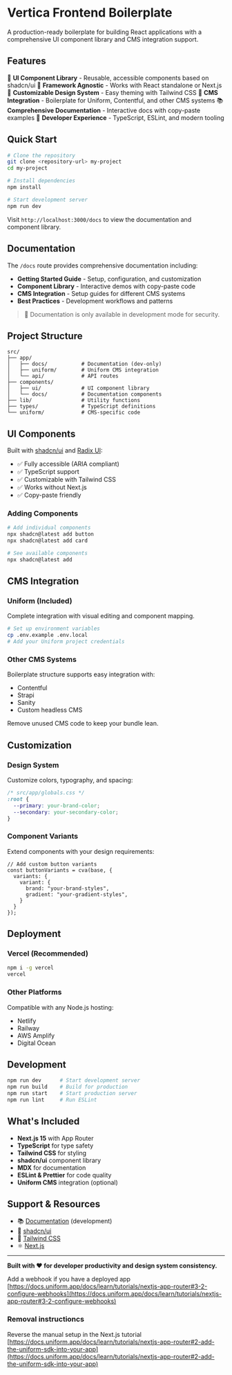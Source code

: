 # Vertica Frontend Boilerplate

A production-ready boilerplate for building React applications with a comprehensive UI component library and CMS integration support.

## Features

🧩 **UI Component Library** - Reusable, accessible components based on shadcn/ui
📱 **Framework Agnostic** - Works with React standalone or Next.js  
🎨 **Customizable Design System** - Easy theming with Tailwind CSS
📝 **CMS Integration** - Boilerplate for Uniform, Contentful, and other CMS systems
📚 **Comprehensive Documentation** - Interactive docs with copy-paste examples
🔧 **Developer Experience** - TypeScript, ESLint, and modern tooling

## Quick Start

```bash
# Clone the repository
git clone <repository-url> my-project
cd my-project

# Install dependencies
npm install

# Start development server
npm run dev
```

Visit `http://localhost:3000/docs` to view the documentation and component library.

## Documentation

The `/docs` route provides comprehensive documentation including:

- **Getting Started Guide** - Setup, configuration, and customization
- **Component Library** - Interactive demos with copy-paste code
- **CMS Integration** - Setup guides for different CMS systems
- **Best Practices** - Development workflows and patterns

> 📝 Documentation is only available in development mode for security.

## Project Structure

```
src/
├── app/
│   ├── docs/           # Documentation (dev-only)
│   ├── uniform/        # Uniform CMS integration  
│   └── api/            # API routes
├── components/
│   ├── ui/             # UI component library
│   └── docs/           # Documentation components
├── lib/                # Utility functions
├── types/              # TypeScript definitions
└── uniform/            # CMS-specific code
```

## UI Components

Built with [shadcn/ui](https://ui.shadcn.com) and [Radix UI](https://radix-ui.com):

- ✅ Fully accessible (ARIA compliant)
- ✅ TypeScript support  
- ✅ Customizable with Tailwind CSS
- ✅ Works without Next.js
- ✅ Copy-paste friendly

### Adding Components

```bash
# Add individual components
npx shadcn@latest add button
npx shadcn@latest add card

# See available components  
npx shadcn@latest add
```

## CMS Integration

### Uniform (Included)

Complete integration with visual editing and component mapping.

```bash
# Set up environment variables
cp .env.example .env.local
# Add your Uniform project credentials
```

### Other CMS Systems

Boilerplate structure supports easy integration with:
- Contentful
- Strapi  
- Sanity
- Custom headless CMS

Remove unused CMS code to keep your bundle lean.

## Customization

### Design System

Customize colors, typography, and spacing:

```css
/* src/app/globals.css */
:root {
  --primary: your-brand-color;
  --secondary: your-secondary-color;
}
```

### Component Variants

Extend components with your design requirements:

```tsx
// Add custom button variants
const buttonVariants = cva(base, {
  variants: {
    variant: {
      brand: "your-brand-styles",
      gradient: "your-gradient-styles",
    }
  }
});
```

## Deployment

### Vercel (Recommended)

```bash
npm i -g vercel
vercel
```

### Other Platforms

Compatible with any Node.js hosting:
- Netlify
- Railway  
- AWS Amplify
- Digital Ocean

## Development

```bash
npm run dev      # Start development server
npm run build    # Build for production
npm run start    # Start production server
npm run lint     # Run ESLint
```

## What's Included

- **Next.js 15** with App Router
- **TypeScript** for type safety
- **Tailwind CSS** for styling
- **shadcn/ui** component library
- **MDX** for documentation
- **ESLint & Prettier** for code quality
- **Uniform CMS** integration (optional)

## Support & Resources

- 📚 [Documentation](http://localhost:3000/docs) (development)
- 🎨 [shadcn/ui](https://ui.shadcn.com)
- 🎯 [Tailwind CSS](https://tailwindcss.com)
- ⚛️ [Next.js](https://nextjs.org)

---

**Built with ❤️ for developer productivity and design system consistency.**

Add a webhook if you have a deployed app [https://docs.uniform.app/docs/learn/tutorials/nextjs-app-router#3-2-configure-webhooks](https://docs.uniform.app/docs/learn/tutorials/nextjs-app-router#3-2-configure-webhooks)

### Removal instructioncs
Reverse the manual setup in the Next.js tutorial [https://docs.uniform.app/docs/learn/tutorials/nextjs-app-router#2-add-the-uniform-sdk-into-your-app](https://docs.uniform.app/docs/learn/tutorials/nextjs-app-router#2-add-the-uniform-sdk-into-your-app)